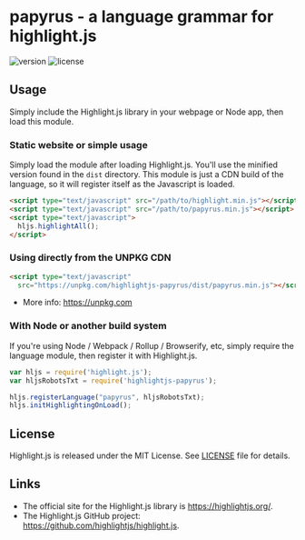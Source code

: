 # papyrus - a language grammar for highlight.js

![version](https://badgen.net/npm/v/highlightjs-papyrus) ![license](https://badgen.net/badge/license/MIT/blue)


## Usage

Simply include the Highlight.js library in your webpage or Node app, then load this module.

### Static website or simple usage

Simply load the module after loading Highlight.js.  You'll use the minified version found in the `dist` directory.  This module is just a CDN build of the language, so it will register itself as the Javascript is loaded.

```html
<script type="text/javascript" src="/path/to/highlight.min.js"></script>
<script type="text/javascript" src="/path/to/papyrus.min.js"></script>
<script type="text/javascript">
  hljs.highlightAll();
</script>
```

### Using directly from the UNPKG CDN

```html
<script type="text/javascript"
  src="https://unpkg.com/highlightjs-papyrus/dist/papyrus.min.js"></script>
```

- More info: <https://unpkg.com>

### With Node or another build system

If you're using Node / Webpack / Rollup / Browserify, etc, simply require the language module, then register it with Highlight.js.

```javascript
var hljs = require('highlight.js');
var hljsRobotsTxt = require('highlightjs-papyrus');

hljs.registerLanguage("papyrus", hljsRobotsTxt);
hljs.initHighlightingOnLoad();
```


## License

Highlight.js is released under the MIT License. See [LICENSE][1] file
for details.

## Links

- The official site for the Highlight.js library is <https://highlightjs.org/>.
- The Highlight.js GitHub project: <https://github.com/highlightjs/highlight.js>.

[1]: https://github.com/Pickysaurus/highlight.js-papyrus/blob/main/LICENSE
